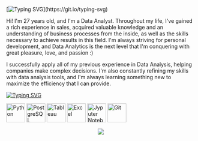 [![Typing SVG](https://readme-typing-svg.demolab.com?font=Caveat&weight=700&size=50&pause=1000&color=25F7F5&center=true&vCenter=true&random=false&width=435&lines=Welcome+to+my+page!)](https://git.io/typing-svg)

Hi! I'm 27 years old, and I'm a Data Analyst. Throughout my life, I've gained a rich experience in sales, acquired valuable knowledge and an understanding of business processes from the inside, as well as the skills necessary to achieve results in this field. I'm always striving for personal development, and Data Analytics is the next level that I'm conquering with great pleasure, love, and passion :)

I successfully apply all of my previous experience in Data Analysis, helping companies make complex decisions. I'm also constantly refining my skills with data analysis tools, and I'm always learning something new to maximize the efficiency that I can provide.

[![Typing SVG](https://readme-typing-svg.demolab.com?font=Caveat&weight=700&size=35&pause=1000&color=25F7F5&center=true&vCenter=true&random=false&width=435&lines=My+work+tools)](https://git.io/typing-svg)

<p align="left">
<img width="50" height="50" title="Python" src="https://user-images.githubusercontent.com/127746985/276303740-b492fc32-5dc3-4a04-bfe6-f9bd18447514.png"> <img width="50" height="50" title="PostgreSQL, MySQL" src="https://user-images.githubusercontent.com/127746985/276308015-e71d19cd-09e7-46f1-8229-4d51585071e2.png"> <img width="50" height="50" title="Tableau" src="https://user-images.githubusercontent.com/127746985/276308887-82d2db30-b355-4ce5-9f68-87d7a553b3e8.png"> <img width="50" height="50" title="Excel" src="https://user-images.githubusercontent.com/127746985/276310461-c47503d4-9e25-4783-8ba9-139c76921be8.png"> <img width="50" height="50" title="Jyputer Notebook" src="https://user-images.githubusercontent.com/127746985/276311477-1df245ef-c7a1-43b7-b977-06be6d1dd20d.png"> <img width="50" height="50" title="Git" src="https://user-images.githubusercontent.com/127746985/276312375-b99fa044-a01a-4954-a2bd-777188c53bdb.png">
</p>

                                                                                                                                               
<p align="center">
  <img src="https://media.tenor.com/NZqiUoAnAFsAAAAC/cat-computer.gif">
</p>
